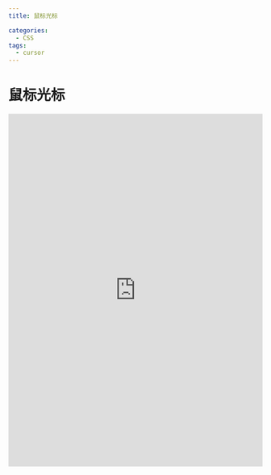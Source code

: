 ```yaml
---
title: 鼠标光标

categories:
  - CSS
tags:
  - cursor
---
```


# 鼠标光标

<iframe height="700" style="width: 100%;" scrolling="no" title="鼠标光标" src="https://codepen.io/javascriptfield/embed/XWEmVZP?default-tab=result" frameborder="no" loading="lazy" allowtransparency="true" allowfullscreen="true">
  See the Pen <a href="https://codepen.io/javascriptfield/pen/XWEmVZP">
  鼠标光标</a> by ye (<a href="https://codepen.io/javascriptfield">@javascriptfield</a>)
  on <a href="https://codepen.io">CodePen</a>.
</iframe>
